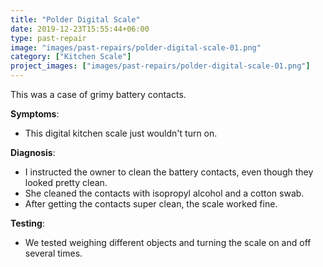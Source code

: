 ```yaml
---
title: "Polder Digital Scale"
date: 2019-12-23T15:55:44+06:00
type: past-repair
image: "images/past-repairs/polder-digital-scale-01.png"
category: ["Kitchen Scale"]
project_images: ["images/past-repairs/polder-digital-scale-01.png"]
---
```


This was a case of grimy battery contacts.

**Symptoms**:
- This digital kitchen scale just wouldn't turn on.

**Diagnosis**:
- I instructed the owner to clean the battery contacts, even though they looked pretty clean.
- She cleaned the contacts with isopropyl alcohol and a cotton swab.
- After getting the contacts super clean, the scale worked fine.

**Testing**:
- We tested weighing different objects and turning the scale on and off several times.